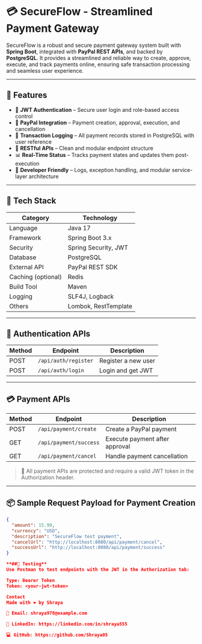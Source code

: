 # 💳 SecureFlow - Streamlined Payment Gateway

SecureFlow is a robust and secure payment gateway system built with **Spring Boot**, integrated with **PayPal REST APIs**, and backed by **PostgreSQL**. It provides a streamlined and reliable way to create, approve, execute, and track payments online, ensuring safe transaction processing and seamless user experience.

---

## 🚀 Features

- 🔐 **JWT Authentication** – Secure user login and role-based access control
- 💸 **PayPal Integration** – Payment creation, approval, execution, and cancellation
- 🧾 **Transaction Logging** – All payment records stored in PostgreSQL with user reference
- 📡 **RESTful APIs** – Clean and modular endpoint structure
- 📊 **Real-Time Status** – Tracks payment states and updates them post-execution
- 🧠 **Developer Friendly** – Logs, exception handling, and modular service-layer architecture

---

## 🧰 Tech Stack

| Category         | Technology             |
|------------------|-------------------------|
| Language         | Java 17                |
| Framework        | Spring Boot 3.x        |
| Security         | Spring Security, JWT   |
| Database         | PostgreSQL             |
| External API     | PayPal REST SDK        |
| Caching (optional)| Redis                  |
| Build Tool       | Maven                  |
| Logging          | SLF4J, Logback         |
| Others           | Lombok, RestTemplate   |

---

## 🔐 Authentication APIs

| Method | Endpoint              | Description           |
|--------|------------------------|------------------------|
| POST   | `/api/auth/register`   | Register a new user   |
| POST   | `/api/auth/login`      | Login and get JWT     |

---

## 💳 Payment APIs

| Method | Endpoint                  | Description                                 |
|--------|---------------------------|---------------------------------------------|
| POST   | `/api/payment/create`     | Create a PayPal payment                     |
| GET    | `/api/payment/success`    | Execute payment after approval              |
| GET    | `/api/payment/cancel`     | Handle payment cancellation                 |

> 🔐 All payment APIs are protected and require a valid JWT token in the Authorization header.

---

## 📦 Sample Request Payload for Payment Creation

```json
{
  "amount": 15.99,
  "currency": "USD",
  "description": "SecureFlow test payment",
  "cancelUrl": "http://localhost:8080/api/payment/cancel",
  "successUrl": "http://localhost:8080/api/payment/success"
}

**##🧪 Testing**
Use Postman to test endpoints with the JWT in the Authorization tab:

Type: Bearer Token
Token: <your-jwt-token>

Contact
Made with ❤️ by Shraya

📧 Email: shraya978@example.com

🔗 LinkedIn: https://linkedin.com/in/shraya555

💻 GitHub: https://github.com/Shraya05



